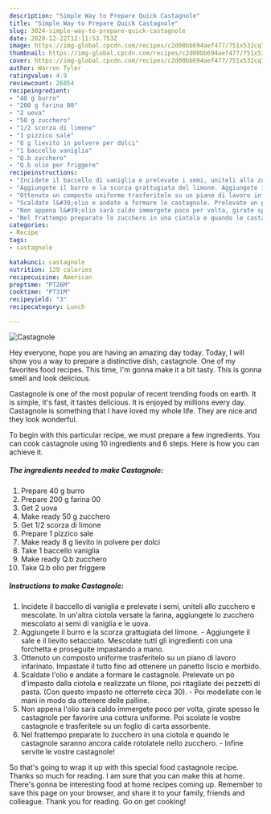 ```yaml
---
description: "Simple Way to Prepare Quick Castagnole"
title: "Simple Way to Prepare Quick Castagnole"
slug: 3024-simple-way-to-prepare-quick-castagnole
date: 2020-12-22T12:11:53.753Z
image: https://img-global.cpcdn.com/recipes/c2d00bb694aef477/751x532cq70/castagnole-recipe-main-photo.jpg
thumbnail: https://img-global.cpcdn.com/recipes/c2d00bb694aef477/751x532cq70/castagnole-recipe-main-photo.jpg
cover: https://img-global.cpcdn.com/recipes/c2d00bb694aef477/751x532cq70/castagnole-recipe-main-photo.jpg
author: Warren Tyler
ratingvalue: 4.9
reviewcount: 26854
recipeingredient:
- "40 g burro"
- "200 g farina 00"
- "2 uova"
- "50 g zucchero"
- "1/2 scorza di limone"
- "1 pizzico sale"
- "8 g lievito in polvere per dolci"
- "1 baccello vaniglia"
- "Q.b zucchero"
- "Q.b olio per friggere"
recipeinstructions:
- "Incidete il baccello di vaniglia e prelevate i semi, uniteli allo zucchero e mescolate. In un&#39;altra ciotola versate la farina, aggiungete lo zucchero mescolato ai semi di vaniglia e le uova."
- "Aggiungete il burro e la scorza grattugiata del limone. Aggiungete il sale e il lievito setacciato. Mescolate tutti gli ingredienti con una forchetta e proseguite impastando a mano."
- "Ottenuto un composto uniforme trasferitelo su un piano di lavoro infarinato. Impastate il tutto fino ad ottenere un panetto liscio e morbido."
- "Scaldate l&#39;olio e andate a formare le castagnole. Prelevate un pò d&#39;impasto dalla ciotola e realizzate un filone, poi ritagliate dei pezzetti di pasta. (Con questo impasto ne otterrete circa 30).  Poi modellate con le mani in modo da ottenere delle palline."
- "Non appena l&#39;olio sarà caldo immergete poco per volta, girate spesso le castagnole per favorire una cottura uniforme. Poi scolate le vostre castagnole e trasferitele su un foglio di carta assorbente."
- "Nel frattempo preparate lo zucchero in una ciotola e quando le castagnole saranno ancora calde rotolatele nello zucchero.  Infine servite le vostre castagnole!"
categories:
- Recipe
tags:
- castagnole

katakunci: castagnole 
nutrition: 129 calories
recipecuisine: American
preptime: "PT26M"
cooktime: "PT31M"
recipeyield: "3"
recipecategory: Lunch

---
```



![Castagnole](https://img-global.cpcdn.com/recipes/c2d00bb694aef477/751x532cq70/castagnole-recipe-main-photo.jpg)

Hey everyone, hope you are having an amazing day today. Today, I will show you a way to prepare a distinctive dish, castagnole. One of my favorites food recipes. This time, I'm gonna make it a bit tasty. This is gonna smell and look delicious.

Castagnole is one of the most popular of recent trending foods on earth. It is simple, it's fast, it tastes delicious. It is enjoyed by millions every day. Castagnole is something that I have loved my whole life. They are nice and they look wonderful.




To begin with this particular recipe, we must prepare a few ingredients. You can cook castagnole using 10 ingredients and 6 steps. Here is how you can achieve it.

<!--inarticleads1-->

##### The ingredients needed to make Castagnole:

1. Prepare 40 g burro
1. Prepare 200 g farina 00
1. Get 2 uova
1. Make ready 50 g zucchero
1. Get 1/2 scorza di limone
1. Prepare 1 pizzico sale
1. Make ready 8 g lievito in polvere per dolci
1. Take 1 baccello vaniglia
1. Make ready Q.b zucchero
1. Take Q.b olio per friggere




<!--inarticleads2-->

##### Instructions to make Castagnole:

1. Incidete il baccello di vaniglia e prelevate i semi, uniteli allo zucchero e mescolate. In un&#39;altra ciotola versate la farina, aggiungete lo zucchero mescolato ai semi di vaniglia e le uova.
1. Aggiungete il burro e la scorza grattugiata del limone. - Aggiungete il sale e il lievito setacciato. Mescolate tutti gli ingredienti con una forchetta e proseguite impastando a mano.
1. Ottenuto un composto uniforme trasferitelo su un piano di lavoro infarinato. Impastate il tutto fino ad ottenere un panetto liscio e morbido.
1. Scaldate l&#39;olio e andate a formare le castagnole. Prelevate un pò d&#39;impasto dalla ciotola e realizzate un filone, poi ritagliate dei pezzetti di pasta. (Con questo impasto ne otterrete circa 30).  - Poi modellate con le mani in modo da ottenere delle palline.
1. Non appena l&#39;olio sarà caldo immergete poco per volta, girate spesso le castagnole per favorire una cottura uniforme. Poi scolate le vostre castagnole e trasferitele su un foglio di carta assorbente.
1. Nel frattempo preparate lo zucchero in una ciotola e quando le castagnole saranno ancora calde rotolatele nello zucchero.  - Infine servite le vostre castagnole!




So that's going to wrap it up with this special food castagnole recipe. Thanks so much for reading. I am sure that you can make this at home. There's gonna be interesting food at home recipes coming up. Remember to save this page on your browser, and share it to your family, friends and colleague. Thank you for reading. Go on get cooking!
